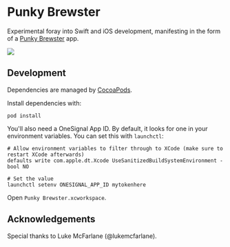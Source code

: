# Punky Brewster

Experimental foray into Swift and iOS development, manifesting in the form of a [Punky Brewster](http://www.punkybrewster.co.nz) app.

![](http://i.imgur.com/IayZEVQ.jpg)

## Development

Dependencies are managed by [CocoaPods](https://cocoapods.org).

Install dependencies with:

    pod install

You'll also need a OneSignal App ID. By default, it looks for one in your environment variables. You can set this with `launchctl`:

    # Allow environment variables to filter through to XCode (make sure to restart XCode afterwards)
    defaults write com.apple.dt.Xcode UseSanitizedBuildSystemEnvironment -bool NO
    
    # Set the value
    launchctl setenv ONESIGNAL_APP_ID mytokenhere

Open `Punky Brewster.xcworkspace`.

## Acknowledgements

Special thanks to Luke McFarlane (@lukemcfarlane).
